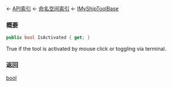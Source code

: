 ← [API索引](Api-Index) ← [命名空间索引](Namespace-Index) ← [IMyShipToolBase](Sandbox.ModAPI.Ingame.IMyShipToolBase)

### 概要

```csharp
public bool IsActivated { get; }
```

True if the tool is activated by mouse click or toggling via terminal.

### 返回

[bool](https://docs.microsoft.com/en-us/dotnet/api/System.Boolean?view=netframework-4.6)

